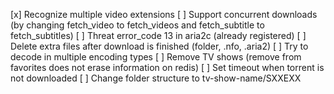 [x] Recognize multiple video extensions
[ ] Support concurrent downloads (by changing fetch_video to fetch_videos and fetch_subtitle to fetch_subtitles)
[ ] Threat error_code 13 in aria2c (already registered)
[ ] Delete extra files after download is finished (folder, .nfo, .aria2)
[ ] Try to decode in multiple encoding types
[ ] Remove TV shows (remove from favorites does not erase information on redis)
[ ] Set timeout when torrent is not downloaded
[ ] Change folder structure to tv-show-name/SXXEXX
